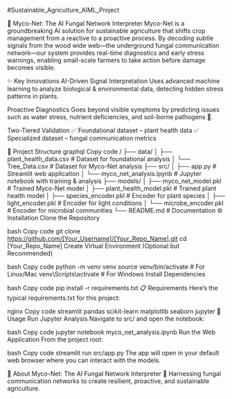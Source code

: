 #Sustainable_Agriculture_AIML_Project


🌿 Myco-Net: The AI Fungal Network Interpreter
Myco-Net is a groundbreaking AI solution for sustainable agriculture that shifts crop management from a reactive to a proactive process.
By decoding subtle signals from the wood wide web—the underground fungal communication network—our system provides real-time diagnostics and early stress warnings, enabling small-scale farmers to take action before damage becomes visible.

✨ Key Innovations
AI-Driven Signal Interpretation
Uses advanced machine learning to analyze biological & environmental data, detecting hidden stress patterns in plants.

Proactive Diagnostics
Goes beyond visible symptoms by predicting issues such as water stress, nutrient deficiencies, and soil-borne pathogens 🌾.

Two-Tiered Validation
✅ Foundational dataset – plant health data
✅ Specialized dataset – fungal communication metrics

📂 Project Structure
graphql
Copy code
/
├── data/
│   ├── plant_health_data.csv        # Dataset for foundational analysis
│   └── Tree_Data.csv                # Dataset for Myco-Net analysis
├── src/
│   ├── app.py                       # Streamlit web application
│   └── myco_net_analysis.ipynb      # Jupyter notebook with training & analysis
├── models/
│   ├── myco_net_model.pkl           # Trained Myco-Net model
│   ├── plant_health_model.pkl       # Trained plant health model
│   ├── species_encoder.pkl          # Encoder for plant species
│   ├── light_encoder.pkl            # Encoder for light conditions
│   └── microbe_encoder.pkl          # Encoder for microbial communities
└── README.md                        # Documentation
⚙️ Installation
Clone the Repository

bash
Copy code
git clone https://github.com/[Your_Username]/[Your_Repo_Name].git
cd [Your_Repo_Name]
Create Virtual Environment (Optional but Recommended)

bash
Copy code
python -m venv venv
source venv/bin/activate   # For Linux/Mac
venv\Scripts\activate      # For Windows
Install Dependencies

bash
Copy code
pip install -r requirements.txt
📋 Requirements
Here’s the typical requirements.txt for this project:

nginx
Copy code
streamlit
pandas
scikit-learn
matplotlib
seaborn
jupyter
🚀 Usage
Run Jupyter Analysis
Navigate to src/ and open the notebook:

bash
Copy code
jupyter notebook myco_net_analysis.ipynb
Run the Web Application
From the project root:

bash
Copy code
streamlit run src/app.py
The app will open in your default web browser where you can interact with the models.

📖 About
Myco-Net: The AI Fungal Network Interpreter 🌿
Harnessing fungal communication networks to create resilient, proactive, and sustainable agriculture.
